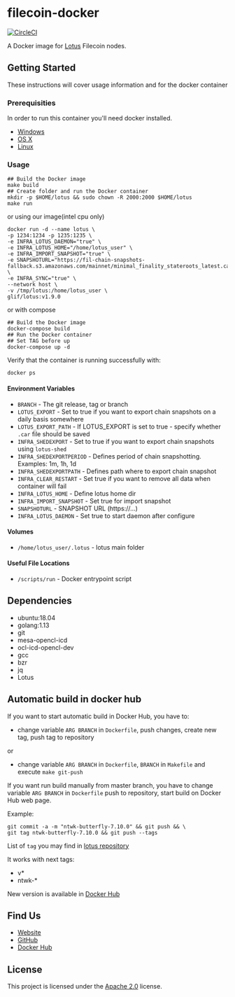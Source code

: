 # filecoin-docker

[![CircleCI](https://circleci.com/gh/glifio/filecoin-docker.svg?style=svg)](https://circleci.com/gh/openworklabs/filecoin-docker)

A Docker image for [Lotus](https://github.com/filecoin-project/lotus) Filecoin nodes.

## Getting Started

These instructions will cover usage information and for the docker container

### Prerequisities

In order to run this container you'll need docker installed.

- [Windows](https://docs.docker.com/windows/started)
- [OS X](https://docs.docker.com/mac/started/)
- [Linux](https://docs.docker.com/linux/started/)

### Usage
```shell
## Build the Docker image
make build
## Create folder and run the Docker container
mkdir -p $HOME/lotus && sudo chown -R 2000:2000 $HOME/lotus
make run
```
or using our image(intel cpu only)
```
docker run -d --name lotus \
-p 1234:1234 -p 1235:1235 \
-e INFRA_LOTUS_DAEMON="true" \
-e INFRA_LOTUS_HOME="/home/lotus_user" \
-e INFRA_IMPORT_SNAPSHOT="true" \
-e SNAPSHOTURL="https://fil-chain-snapshots-fallback.s3.amazonaws.com/mainnet/minimal_finality_stateroots_latest.car" \
-e INFRA_SYNC="true" \
--network host \
-v /tmp/lotus:/home/lotus_user \
glif/lotus:v1.9.0
```
or with compose
```shell
## Build the Docker image
docker-compose build
## Run the Docker container
## Set TAG before up
docker-compose up -d
```

Verify that the container is running successfully with:

```shell
docker ps
```

#### Environment Variables

- `BRANCH` - The git release, tag or branch
- `LOTUS_EXPORT` - Set to true if you want to export chain snapshots on a daily basis somewhere
- `LOTUS_EXPORT_PATH` - If LOTUS_EXPORT is set to true - specify whether `.car` file should be saved
- `INFRA_SHEDEXPORT` - Set to true if you want to export chain snapshots using `lotus-shed`
- `INFRA_SHEDEXPORTPERIOD` - Defines period of chain snapshotting. Examples: 1m, 1h, 1d
- `INFRA_SHEDEXPORTPATH` - Defines path where to export chain snapshot
- `INFRA_CLEAR_RESTART` - Set true if you want to remove all data when container will fail
- `INFRA_LOTUS_HOME` - Define lotus home dir
- `INFRA_IMPORT_SNAPSHOT` - Set true for import snapshot
- `SNAPSHOTURL` - SNAPSHOT URL (https://...)
- `INFRA_LOTUS_DAEMON` - Set true to start daemon after configure


#### Volumes

- `/home/lotus_user/.lotus` - lotus main folder

#### Useful File Locations

- `/scripts/run` - Docker entrypoint script

## Dependencies

- ubuntu:18.04
- golang:1.13
- git
- mesa-opencl-icd
- ocl-icd-opencl-dev
- gcc
- bzr
- jq
- Lotus

## Automatic build in docker hub

If you want to start automatic build in Docker Hub, you have to:

- change variable `ARG BRANCH` in `Dockerfile`, push changes, create new tag, push tag to repository

or
- change variable `ARG BRANCH` in `Dockerfile`, `BRANCH` in `Makefile` and execute `make git-push`

If you want run build manually from master branch, you have to change variable `ARG BRANCH`
 in `Dockerfile` push to repository, start build on Docker Hub web page.

Example:

    git commit -a -m "ntwk-butterfly-7.10.0" && git push && \
    git tag ntwk-butterfly-7.10.0 && git push --tags

List of `tag` you may find in [lotus repository](https://github.com/filecoin-project/lotus/tags)

It works with next tags:
* v*
* ntwk-*

New version is available in [Docker Hub](https://hub.docker.com/r/openworklabs/lotus/tags)
## Find Us

- [Website](https://www.openworklabs.com)
- [GitHub](https://github.com/openworklabs)
- [Docker Hub](https://hub.docker.com/orgs/openworklabs/repositories)

## License

This project is licensed under the [Apache 2.0](https://github.com/openworklabs/filecoin-docker/blob/master/LICENSE) license.
